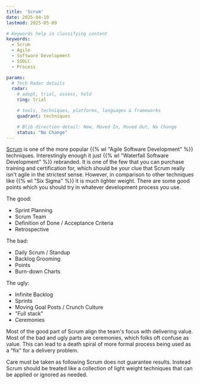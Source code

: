 ```yaml
---
title: 'Scrum'
date: 2025-04-10
lastmod: 2025-05-09

# Keywords help in classifying content
keywords:
  - Scrum
  - Agile
  - Software Development
  - SSDLC
  - Process

params:
  # Tech Radar details
  radar:
    # adopt, trial, assess, hold
    ring: trial

    # tools, techniques, platforms, languages & frameworks
    quadrant: techniques

    # Blib direction detail: New, Moved In, Moved Out, No Change
    status: "No Change"
---
```


[Scrum](https://www.scrum.org/resources/what-scrum-module) is one of the more popular {{% wl "Agile Software Development" %}} techniques.  Interestingly enough it just {{% wl "Waterfall Software Development" %}} rebranded.  It is one of the few that you can purchase training and certification for, which should be your clue that Scrum really isn't agile in the strictest sense.  However, in comparison to other techniques like {{% wl "Six Sigma" %}} it is much lighter weight.  There are some good points which you should try in whatever development process you use.

<!--more-->

The good:

- Sprint Planning
- Scrum Team
- Definition of Done / Acceptance Criteria
- Retrospective

The bad:

- Daily Scrum / Standup
- Backlog Grooming
- Points
- Burn-down Charts

The ugly:

- Infinite Backlog
- Sprints
- Moving Goal Posts / Crunch Culture
- "Full stack"
- Ceremonies

Most of the good part of Scrum align the team's focus with delivering value.  Most of the bad and ugly parts are ceremonies, which folks oft confuse as value.  This can lead to a death spiral of more formal process being used as a "fix" for a delivery problem.

Care must be taken as following Scrum does not guarantee results.  Instead Scrum should be treated like a collection of light weight techniques that can be applied or ignored as needed.
